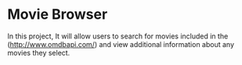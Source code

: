 # Movie Browser
In this project, It will allow users to
search for movies included in the (http://www.omdbapi.com/)
and view additional information about any movies they select. 



